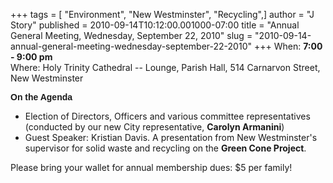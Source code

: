 +++
tags = [ "Environment", "New Westminster", "Recycling",]
author = "J Story"
published = 2010-09-14T10:12:00.001000-07:00
title = "Annual General Meeting, Wednesday, September 22, 2010"
slug = "2010-09-14-annual-general-meeting-wednesday-september-22-2010"
+++
When: **7:00 - 9:00 pm**  
Where:
<a href="http://en.wikipedia.org/wiki/Holy_Trinity_Cathedral" class="zem_slink" title="Holy Trinity Cathedral"></a>Holy
Trinity Cathedral -- Lounge, Parish Hall, 514 Carnarvon Street, New
Westminster  
  
<span style="font-weight: bold;font-family:arial;">On the
Agenda</span>  
-   Election of Directors, Officers and various committee
    representatives (conducted by our new City representative, **Carolyn
    Armanini**)
-   Guest Speaker: Kristian Davis. A presentation from New Westminster's
    supervisor for solid waste and recycling on the **Green Cone
    Project**.

Please bring your wallet for annual membership dues: $5 per family!  

<a href="http://www.zemanta.com/" class="zemanta-pixie-a" title="Enhanced by Zemanta"><br />
</a>
